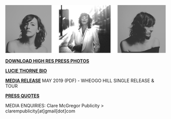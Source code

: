 [![](data/image/media/LT-3-PHOTO.png)](https://www.dropbox.com/sh/aje3cry6elw37dw/AABqXSSVJ3vsxVBCFcMZAh4Pa?dl=0)

[**DOWNLOAD HIGH RES PRESS PHOTOS**](https://www.dropbox.com/sh/aje3cry6elw37dw/AABqXSSVJ3vsxVBCFcMZAh4Pa?dl=0) 

[**LUCIE THORNE BIO**](?p=about/bio)

[**MEDIA RELEASE**](data/pr/WheogoHill_MediaRelease_May2019.pdf) MAY 2019 (PDF) - WHEOGO HILL SINGLE RELEASE & TOUR

[**PRESS QUOTES**](?p=press)

MEDIA ENQUIRIES: Clare McGregor Publicity > clarempublicity[at]gmail[dot]com

